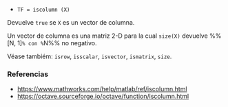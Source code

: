 - `TF = iscolumn (X)`

Devuelve `true` se `X` es un vector de columna.

Un vector de columna es una matriz 2-D para la cual `size(X)` devuelve %%[N,
1]`% con %`N%% no negativo.

Véase tambiém: `isrow`, `isscalar`, `isvector`, `ismatrix`, `size`.

### Referencias

- https://www.mathworks.com/help/matlab/ref/iscolumn.html
- https://octave.sourceforge.io/octave/function/iscolumn.html
